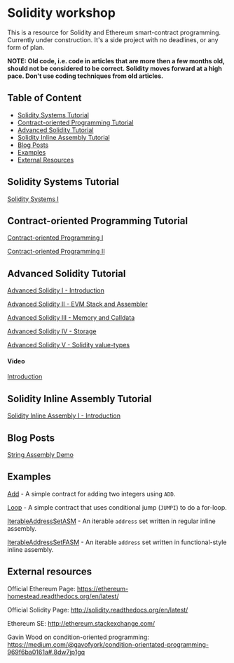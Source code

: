 # Solidity workshop

This is a resource for Solidity and Ethereum smart-contract programming. Currently under construction. It's a side project with no deadlines, or any form of plan.

**NOTE: Old code, i.e. code in articles that are more then a few months old, should not be considered to be correct. Solidity moves forward at a high pace. Don't use coding techniques from old articles.**

## Table of Content

- [Solidity Systems Tutorial](#solidity-systems-tutorial)
- [Contract-oriented Programming Tutorial](#contract-oriented-programming-tutorial)
- [Advanced Solidity Tutorial](#advanced-solidity-tutorial)
- [Solidity Inline Assembly Tutorial](#solidity-inline-assembly-tutorial)
- [Blog Posts](#blog-posts)
- [Examples](#examples)
- [External Resources](#external-resources)

## Solidity Systems Tutorial

[Solidity Systems I](https://github.com/androlo/solidity-workshop/blob/master/tutorials/2016-02-17-solidity-systems-I.md)

## Contract-oriented Programming Tutorial

[Contract-oriented Programming I](https://github.com/androlo/solidity-workshop/blob/master/tutorials/2016-06-30-contract-oriented-programming-I.md)

[Contract-oriented Programming II](https://github.com/androlo/solidity-workshop/blob/master/tutorials/2016-07-02-contract-oriented-programming-II.md)

## Advanced Solidity Tutorial

[Advanced Solidity I - Introduction](https://github.com/androlo/solidity-workshop/blob/master/tutorials/2016-03-09-advanced-solidity-I.md)

[Advanced Solidity II - EVM Stack and Assembler](https://github.com/androlo/solidity-workshop/blob/master/tutorials/2016-03-11-advanced-solidity-II.md)

[Advanced Solidity III - Memory and Calldata](https://github.com/androlo/solidity-workshop/blob/master/tutorials/2016-03-11-advanced-solidity-III.md)

[Advanced Solidity IV - Storage](https://github.com/androlo/solidity-workshop/blob/master/tutorials/2016-03-13-advanced-solidity-IV.md)

[Advanced Solidity V - Solidity value-types](https://github.com/androlo/solidity-workshop/blob/master/tutorials/2016-03-14-advanced-solidity-V.md)

#### Video

[Introduction](https://www.youtube.com/watch?v=GylBxjsytDk)

## Solidity Inline Assembly Tutorial

[Solidity Inline Assembly I - Introduction](https://github.com/androlo/solidity-workshop/blob/master/tutorials/2016-04-04-solidity-inline-assembly-I.md)


## Blog Posts

[String Assembly Demo](https://github.com/androlo/solidity-workshop/blob/master/blogs/2016-04-02-string-assembly-demo.md)


## Examples

[Add](https://github.com/androlo/solidity-workshop/blob/master/examples/Add.md) - A simple contract for adding two integers using `ADD`.

[Loop](https://github.com/androlo/solidity-workshop/blob/master/examples/Loop.md) - A simple contract that uses conditional jump (`JUMPI`) to do a for-loop.

[IterableAddressSetASM](https://github.com/androlo/solidity-workshop/blob/master/examples/IterableAddressSetASM.sol) - An iterable `address` set written in regular inline assembly.

[IterableAddressSetFASM](https://github.com/androlo/solidity-workshop/blob/master/examples/IterableAddressSetFASM.sol) - An iterable `address` set written in functional-style inline assembly.

## External resources

Official Ethereum Page: https://ethereum-homestead.readthedocs.org/en/latest/

Official Solidity Page: http://solidity.readthedocs.org/en/latest/

Ethereum SE: http://ethereum.stackexchange.com/

Gavin Wood on condition-oriented programming: https://medium.com/@gavofyork/condition-orientated-programming-969f6ba0161a#.8dw7jp1gq
